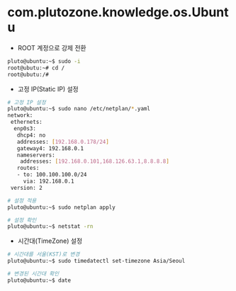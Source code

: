 # com.plutozone.knowledge.os.Ubuntu


- ROOT 계정으로 강제 전환
```bash
pluto@ubuntu:~$ sudo -i
root@ubutu:~# cd /
root@ubutu:/#
```

- 고정 IP(Static IP) 설정
```bash
# 고정 IP 설정
pluto@ubuntu:~$ sudo nano /etc/netplan/*.yaml
network:
 ethernets:
  enp0s3:
   dhcp4: no
   addresses: [192.168.0.178/24]
   gateway4: 192.168.0.1
   nameservers:
    addresses: [192.168.0.101,168.126.63.1,8.8.8.8]
   routes:
   - to: 100.100.100.0/24
     via: 192.168.0.1
 version: 2

# 설정 적용
pluto@ubuntu:~$ sudo netplan apply

# 설정 확인
pluto@ubuntu:~$ netstat -rn
```

- 시간대(TimeZone) 설정
```bash
# 시간대를 서울(KST)로 변경
pluto@ubuntu:~$ sudo timedatectl set-timezone Asia/Seoul

# 변경된 시간대 확인
pluto@ubuntu:~$ date
```
